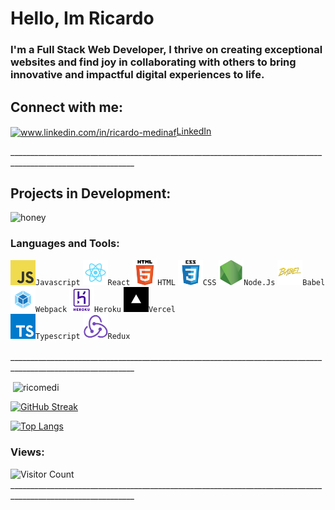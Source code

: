 <h1 align="left">Hello, Im Ricardo </h1>
  
<h3 align="left">I'm a Full Stack Web Developer, I thrive on creating exceptional websites and find joy in collaborating with others to bring innovative and impactful digital experiences to life.</h3>
<h2 align="left">Connect with me:</h2>
<p align="left">
<a href="https://www.linkedin.com/in/ricardo-medinaf" target="blank"><img align="center" src="https://raw.githubusercontent.com/rahuldkjain/github-profile-readme-generator/master/src/images/icons/Social/linked-in-alt.svg" alt="www.linkedin.com/in/ricardo-medinaf" height="30" width="40" />LinkedIn</a>

</p>
_____________________________________________________________________________________________________________
<h2>Projects in Development:</h2>
<div>
  
  ![honey](https://github.com/RicoMedi/RicoMedi/assets/96807479/5673b5ec-7f22-408e-8312-edb7df27d5f8)
  
</div>

<h3 align="left">Languages and Tools:</h3>
<div>
<code><img height="40" src="https://raw.githubusercontent.com/github/explore/80688e429a7d4ef2fca1e82350fe8e3517d3494d/topics/javascript/javascript.png">Javascript</code>
<code><img height="40" src="https://raw.githubusercontent.com/github/explore/80688e429a7d4ef2fca1e82350fe8e3517d3494d/topics/react/react.png">React</code>
<code><img height="40" src="https://raw.githubusercontent.com/github/explore/80688e429a7d4ef2fca1e82350fe8e3517d3494d/topics/html/html.png">HTML</code>
<code><img height="40" src="https://raw.githubusercontent.com/github/explore/80688e429a7d4ef2fca1e82350fe8e3517d3494d/topics/css/css.png">CSS</code>
<code><img height="40" src="https://raw.githubusercontent.com/github/explore/80688e429a7d4ef2fca1e82350fe8e3517d3494d/topics/nodejs/nodejs.png">Node.Js</code>    
<code><img height="40" src="https://raw.githubusercontent.com/github/explore/80688e429a7d4ef2fca1e82350fe8e3517d3494d/topics/babel/babel.png">Babel</code>
<code><img height="40" src="https://raw.githubusercontent.com/github/explore/01ea2a586e5da744792d0ccfce2f68b861f29301/topics/webpack/webpack.png">Webpack</code>
<code><img height="40" src="https://raw.githubusercontent.com/github/explore/01ea2a586e5da744792d0ccfce2f68b861f29301/topics/heroku/heroku.png">Heroku</code>
<code><img height="40" src="https://raw.githubusercontent.com/github/explore/01ea2a586e5da744792d0ccfce2f68b861f29301/topics/vercel/vercel.png">Vercel</code>
</br>
<code><img height="40" src="https://raw.githubusercontent.com/github/explore/01ea2a586e5da744792d0ccfce2f68b861f29301/topics/typescript/typescript.png">Typescript</code>
<code><img height="40" src="https://raw.githubusercontent.com/github/explore/01ea2a586e5da744792d0ccfce2f68b861f29301/topics/redux/redux.png">Redux</code>
</div>&nbsp;
_____________________________________________________________________________________________________________
<div>
<p>&nbsp;<img align="center" src="https://github-readme-stats.vercel.app/api?username=ricomedi&show_icons=true&locale=en" alt="ricomedi" /></p>
<a href="https://git.io/streak-stats"><img src="https://streak-stats.demolab.com?user=RicoMedi&theme=github-dark-blue" alt="GitHub Streak" /></a>
  
  [![Top Langs](https://github-readme-stats.vercel.app/api/top-langs/?username=ricomedi&layout=compact)](https://github.com/ricomedi/github-readme-stats)
  
  <h3>Views:</br></h3> 
  <img src="https://profile-counter.glitch.me/RicoMedi/count.svg" alt="Visitor Count" >
</div> 
_____________________________________________________________________________________________________________
